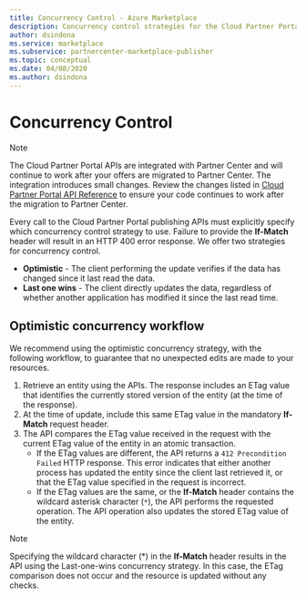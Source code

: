 ```yaml
---
title: Concurrency Control - Azure Marketplace
description: Concurrency control strategies for the Cloud Partner Portal publishing APIs.
author: dsindona
ms.service: marketplace
ms.subservice: partnercenter-marketplace-publisher
ms.topic: conceptual
ms.date: 04/08/2020
ms.author: dsindona
---
```


# Concurrency Control

> [!NOTE]
> The Cloud Partner Portal APIs are integrated with Partner Center and will continue to work after your offers are migrated to Partner Center. The integration introduces small changes. Review the changes listed in [Cloud Partner Portal API Reference](./cloud-partner-portal-api-overview.md) to ensure your code continues to work after the migration to Partner Center.

Every call to the Cloud Partner Portal publishing APIs must explicitly
specify which concurrency control strategy to use. Failure to provide
the **If-Match** header will result in an HTTP 400 error response. We
offer two strategies for concurrency control.

-   **Optimistic** - The client performing the update verifies if the
    data has changed since it last read the data.
-   **Last one wins** - The client directly updates the data,
    regardless of whether another application has modified it since the
    last read time.

Optimistic concurrency workflow
-------------------------------

We recommend using the optimistic concurrency strategy, with the
following workflow, to guarantee that no unexpected edits are made to your
resources.

1.  Retrieve an entity using the APIs. The response includes an ETag
    value that identifies the currently stored version of the entity (at
    the time of the response).
2.  At the time of update, include this same ETag value in the mandatory
    **If-Match** request header.
3.  The API compares the ETag value received in the request with the
    current ETag value of the entity in an atomic transaction.
    *   If the ETag values are different, the API returns a `412 Precondition Failed` HTTP 
    response. This error indicates that either another
    process has updated the entity since the client last retrieved it,
    or that the ETag value specified in the request is incorrect.
    *  If the ETag values are the same, or the **If-Match** header contains
    the wildcard asterisk character (`*`), the API performs the requested
    operation. The API operation also updates the stored ETag value of the entity.


> [!NOTE]
> Specifying the wildcard character (*) in the **If-Match** header results in the API using the Last-one-wins concurrency strategy. In this case, the ETag comparison does not occur and the resource is updated without any checks. 
